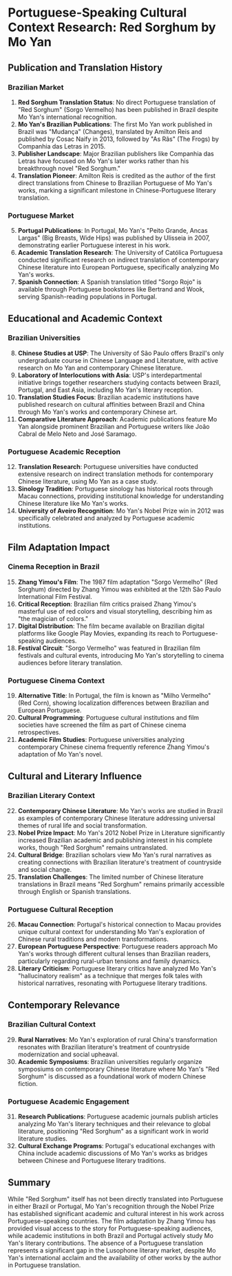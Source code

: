 # Portuguese-Speaking Cultural Context Research: Red Sorghum by Mo Yan

## Publication and Translation History

### Brazilian Market
1. **Red Sorghum Translation Status**: No direct Portuguese translation of "Red Sorghum" (Sorgo Vermelho) has been published in Brazil despite Mo Yan's international recognition.
2. **Mo Yan's Brazilian Publications**: The first Mo Yan work published in Brazil was "Mudança" (Changes), translated by Amilton Reis and published by Cosac Naify in 2013, followed by "As Rãs" (The Frogs) by Companhia das Letras in 2015.
3. **Publisher Landscape**: Major Brazilian publishers like Companhia das Letras have focused on Mo Yan's later works rather than his breakthrough novel "Red Sorghum."
4. **Translation Pioneer**: Amilton Reis is credited as the author of the first direct translations from Chinese to Brazilian Portuguese of Mo Yan's works, marking a significant milestone in Chinese-Portuguese literary translation.

### Portuguese Market
5. **Portugal Publications**: In Portugal, Mo Yan's "Peito Grande, Ancas Largas" (Big Breasts, Wide Hips) was published by Ulisseia in 2007, demonstrating earlier Portuguese interest in his work.
6. **Academic Translation Research**: The University of Católica Portuguesa conducted significant research on indirect translation of contemporary Chinese literature into European Portuguese, specifically analyzing Mo Yan's works.
7. **Spanish Connection**: A Spanish translation titled "Sorgo Rojo" is available through Portuguese bookstores like Bertrand and Wook, serving Spanish-reading populations in Portugal.

## Educational and Academic Context

### Brazilian Universities
8. **Chinese Studies at USP**: The University of São Paulo offers Brazil's only undergraduate course in Chinese Language and Literature, with active research on Mo Yan and contemporary Chinese literature.
9. **Laboratory of Interlocutions with Asia**: USP's interdepartmental initiative brings together researchers studying contacts between Brazil, Portugal, and East Asia, including Mo Yan's literary reception.
10. **Translation Studies Focus**: Brazilian academic institutions have published research on cultural affinities between Brazil and China through Mo Yan's works and contemporary Chinese art.
11. **Comparative Literature Approach**: Academic publications feature Mo Yan alongside prominent Brazilian and Portuguese writers like João Cabral de Melo Neto and José Saramago.

### Portuguese Academic Reception
12. **Translation Research**: Portuguese universities have conducted extensive research on indirect translation methods for contemporary Chinese literature, using Mo Yan as a case study.
13. **Sinology Tradition**: Portuguese sinology has historical roots through Macau connections, providing institutional knowledge for understanding Chinese literature like Mo Yan's works.
14. **University of Aveiro Recognition**: Mo Yan's Nobel Prize win in 2012 was specifically celebrated and analyzed by Portuguese academic institutions.

## Film Adaptation Impact

### Cinema Reception in Brazil
15. **Zhang Yimou's Film**: The 1987 film adaptation "Sorgo Vermelho" (Red Sorghum) directed by Zhang Yimou was exhibited at the 12th São Paulo International Film Festival.
16. **Critical Reception**: Brazilian film critics praised Zhang Yimou's masterful use of red colors and visual storytelling, describing him as "the magician of colors."
17. **Digital Distribution**: The film became available on Brazilian digital platforms like Google Play Movies, expanding its reach to Portuguese-speaking audiences.
18. **Festival Circuit**: "Sorgo Vermelho" was featured in Brazilian film festivals and cultural events, introducing Mo Yan's storytelling to cinema audiences before literary translation.

### Portuguese Cinema Context
19. **Alternative Title**: In Portugal, the film is known as "Milho Vermelho" (Red Corn), showing localization differences between Brazilian and European Portuguese.
20. **Cultural Programming**: Portuguese cultural institutions and film societies have screened the film as part of Chinese cinema retrospectives.
21. **Academic Film Studies**: Portuguese universities analyzing contemporary Chinese cinema frequently reference Zhang Yimou's adaptation of Mo Yan's novel.

## Cultural and Literary Influence

### Brazilian Literary Context
22. **Contemporary Chinese Literature**: Mo Yan's works are studied in Brazil as examples of contemporary Chinese literature addressing universal themes of rural life and social transformation.
23. **Nobel Prize Impact**: Mo Yan's 2012 Nobel Prize in Literature significantly increased Brazilian academic and publishing interest in his complete works, though "Red Sorghum" remains untranslated.
24. **Cultural Bridge**: Brazilian scholars view Mo Yan's rural narratives as creating connections with Brazilian literature's treatment of countryside and social change.
25. **Translation Challenges**: The limited number of Chinese literature translations in Brazil means "Red Sorghum" remains primarily accessible through English or Spanish translations.

### Portuguese Cultural Reception
26. **Macau Connection**: Portugal's historical connection to Macau provides unique cultural context for understanding Mo Yan's exploration of Chinese rural traditions and modern transformations.
27. **European Portuguese Perspective**: Portuguese readers approach Mo Yan's works through different cultural lenses than Brazilian readers, particularly regarding rural-urban tensions and family dynamics.
28. **Literary Criticism**: Portuguese literary critics have analyzed Mo Yan's "hallucinatory realism" as a technique that merges folk tales with historical narratives, resonating with Portuguese literary traditions.

## Contemporary Relevance

### Brazilian Cultural Context
29. **Rural Narratives**: Mo Yan's exploration of rural China's transformation resonates with Brazilian literature's treatment of countryside modernization and social upheaval.
30. **Academic Symposiums**: Brazilian universities regularly organize symposiums on contemporary Chinese literature where Mo Yan's "Red Sorghum" is discussed as a foundational work of modern Chinese fiction.

### Portuguese Academic Engagement
31. **Research Publications**: Portuguese academic journals publish articles analyzing Mo Yan's literary techniques and their relevance to global literature, positioning "Red Sorghum" as a significant work in world literature studies.
32. **Cultural Exchange Programs**: Portugal's educational exchanges with China include academic discussions of Mo Yan's works as bridges between Chinese and Portuguese literary traditions.

## Summary

While "Red Sorghum" itself has not been directly translated into Portuguese in either Brazil or Portugal, Mo Yan's recognition through the Nobel Prize has established significant academic and cultural interest in his work across Portuguese-speaking countries. The film adaptation by Zhang Yimou has provided visual access to the story for Portuguese-speaking audiences, while academic institutions in both Brazil and Portugal actively study Mo Yan's literary contributions. The absence of a Portuguese translation represents a significant gap in the Lusophone literary market, despite Mo Yan's international acclaim and the availability of other works by the author in Portuguese translation.